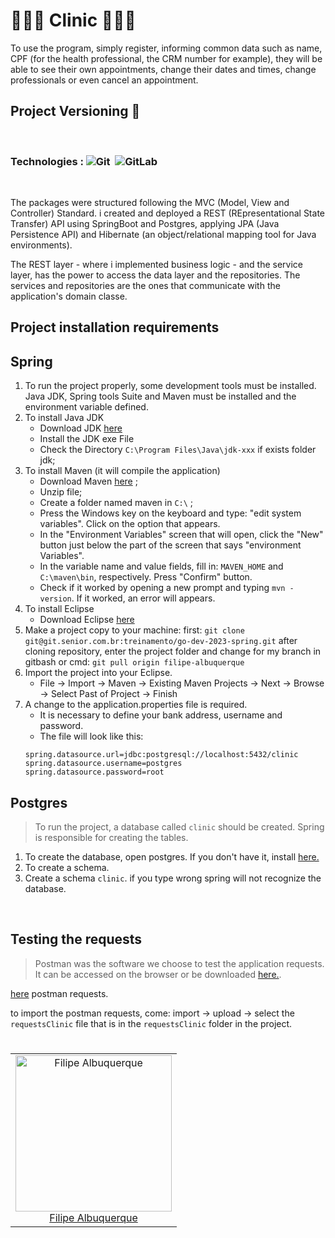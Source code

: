 # 👩🏻‍⚕️ Clinic 👨🏻‍⚕️

To use the program, simply register, informing common data such as name, CPF (for the health professional, the CRM number for example), they will be able to see their own appointments, change their dates and times, change professionals or even cancel an appointment.


## Project Versioning 🧩
<br>

### Technologies : ![Git](https://img.shields.io/badge/GitHub-100000?style=for-the-badge&logo=github&logoColor=white)&nbsp; ![GitLab](https://img.shields.io/badge/GitLab-330F63?style=for-the-badge&logo=gitlab&logoColor=white)&nbsp;

<br>
 

The packages were structured following the MVC (Model, View and Controller) Standard. i created and deployed a REST (REpresentational State Transfer) API using SpringBoot and Postgres, applying JPA (Java Persistence API) and Hibernate (an object/relational mapping tool for Java environments).


The REST layer -  where i implemented business logic - and the service layer,  has the power to access the data layer and the repositories. The services and repositories are the ones that communicate with the application's domain classe.
<br>



## Project installation requirements

## **Spring**

1. To run the project properly, some development tools must be installed. Java JDK, Spring tools Suite and Maven must be installed and the environment variable defined.
2. To install Java JDK
    - Download JDK [here](https://www.oracle.com/java/technologies/downloads/#jdk19-windows)
    - Install the JDK exe File
    - Check the Directory ``C:\Program Files\Java\jdk-xxx`` if exists folder jdk;
3. To install Maven (it will compile the application)
    - Download Maven [here](https://maven.apache.org/download.cgi) ;
    - Unzip file; 
    - Create a folder named maven in ``C:\`` ; 
    - Press the Windows key on the keyboard and type: "edit system variables". Click on the option that appears.
    - In the "Environment Variables" screen that will open, click the "New" button just below the part of the screen that says "environment Variables".
    - In the variable name and value fields, fill in: ``MAVEN_HOME`` and ``C:\maven\bin``, respectively. Press "Confirm" button.
    - Check if it worked by opening a new prompt and typing ``mvn -version``. If it worked, an error will appears.
4. To install Eclipse
    - Download Eclipse [here](https://www.eclipse.org/downloads/)
5. Make a project copy to your machine:
      first:
     `git clone git@git.senior.com.br:treinamento/go-dev-2023-spring.git`
      after cloning repository, enter the project folder and change for my branch in gitbash or cmd:
     `git pull origin filipe-albuquerque`
6. Import the project into your Eclipse.
    - File -> Import -> Maven -> Existing Maven Projects -> Next -> Browse -> Select Past of Project -> Finish
7. A change to the application.properties file is required.
    - It is necessary to define your bank address, username and password.
    - The file will look like this:
    ```` 
    spring.datasource.url=jdbc:postgresql://localhost:5432/clinic
    spring.datasource.username=postgres
    spring.datasource.password=root
    ````

## **Postgres**
>  To run the project, a database called `clinic` should be created. Spring is responsible for creating the tables.

1.  To create the database, open postgres. If you don't have it, install [here.](https://www.postgresql.org/download/)
2.  To create a schema.
3.  Create a schema ``clinic``. if you type wrong spring will not recognize the database.

<br>

## **Testing the requests**
> Postman was the software we choose to test the application requests. It can be accessed on the browser or be downloaded [here.](https://www.postman.com/downloads/).

[here](https://git.senior.com.br/treinamento/go-dev-2023-spring/-/tree/filipe-albuquerque/requestsClinic) postman requests.

to import the postman requests, come:
import -> upload -> select the `requestsClinic` file that is in the `requestsClinic` folder in the project.


<table align="center">
  <tr>
  <h1 align="center">
    <td align="center"> 
      <a href="https://github.com/Lipe-Albuquerque">
        <img src="https://avatars.githubusercontent.com/u/98127981?s=400&u=ef1069ab56dbce000d7bbd088b4bfa14910750dd&v=4"
     alt="Filipe Albuquerque" width="250px;" height="250px"/>
      <br />
      <a href="https://github.com/Lipe-Albuquerque">Filipe Albuquerque</a>
    </td>     
   </tr>
 </table>
 <br>
 <br>

